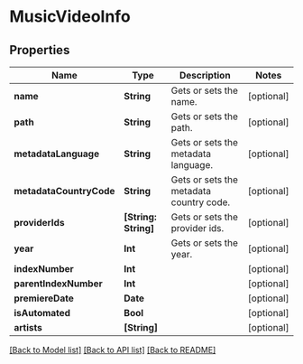 # MusicVideoInfo

## Properties
Name | Type | Description | Notes
------------ | ------------- | ------------- | -------------
**name** | **String** | Gets or sets the name. | [optional] 
**path** | **String** | Gets or sets the path. | [optional] 
**metadataLanguage** | **String** | Gets or sets the metadata language. | [optional] 
**metadataCountryCode** | **String** | Gets or sets the metadata country code. | [optional] 
**providerIds** | **[String: String]** | Gets or sets the provider ids. | [optional] 
**year** | **Int** | Gets or sets the year. | [optional] 
**indexNumber** | **Int** |  | [optional] 
**parentIndexNumber** | **Int** |  | [optional] 
**premiereDate** | **Date** |  | [optional] 
**isAutomated** | **Bool** |  | [optional] 
**artists** | **[String]** |  | [optional] 

[[Back to Model list]](../README.md#documentation-for-models) [[Back to API list]](../README.md#documentation-for-api-endpoints) [[Back to README]](../README.md)


